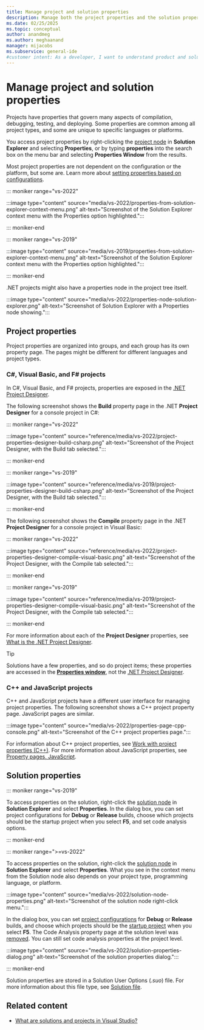 ```yaml
---
title: Manage project and solution properties
description: Manage both the project properties and the solution properties in Visual Studio for C#, Visual Basic, F#, C++, and JavaScript projects.
ms.date: 02/25/2025
ms.topic: conceptual
author: anandmeg
ms.author: meghaanand
manager: mijacobs
ms.subservice: general-ide
#customer intent: As a developer, I want to understand product and solution properties in Visual Studio to manage different kinds of projects.
---
```

# Manage project and solution properties

Projects have properties that govern many aspects of compilation, debugging, testing, and deploying. Some properties are common among all project types, and some are unique to specific languages or platforms.

You access project properties by right-clicking the [project node](use-solution-explorer.md#solution-explorer-ui) in **Solution Explorer** and selecting **Properties**, or by typing **properties** into the search box on the menu bar and selecting **Properties Window** from the results.

Most project properties are not dependent on the configuration or the platform, but some are. Learn more about [setting properties based on configurations](how-to-create-and-edit-configurations.md#set-properties-based-on-configurations).

::: moniker range="vs-2022"

:::image type="content" source="media/vs-2022/properties-from-solution-explorer-context-menu.png" alt-text="Screenshot of the Solution Explorer context menu with the Properties option highlighted.":::

::: moniker-end

::: moniker range="vs-2019"

:::image type="content" source="media/vs-2019/properties-from-solution-explorer-context-menu.png" alt-text="Screenshot of the Solution Explorer context menu with the Properties option highlighted.":::

::: moniker-end

.NET projects might also have a properties node in the project tree itself.

:::image type="content" source="media/vs-2022/properties-node-solution-explorer.png" alt-text="Screenshot of Solution Explorer with a Properties node showing.":::

## Project properties

Project properties are organized into groups, and each group has its own property page. The pages might be different for different languages and project types.

### C#, Visual Basic, and F# projects

In C#, Visual Basic, and F# projects, properties are exposed in the [.NET Project Designer](reference/project-properties-reference.md).

The following screenshot shows the **Build** property page in the .NET **Project Designer** for a console project in C#:

::: moniker range="vs-2022"

:::image type="content" source="reference/media/vs-2022/project-properties-designer-build-csharp.png" alt-text="Screenshot of the Project Designer, with the Build tab selected.":::

::: moniker-end

::: moniker range="vs-2019"

:::image type="content" source="reference/media/vs-2019/project-properties-designer-build-csharp.png" alt-text="Screenshot of the Project Designer, with the Build tab selected.":::

::: moniker-end

The following screenshot shows the **Compile** property page in the .NET **Project Designer** for a console project in Visual Basic:

::: moniker range="vs-2022"

:::image type="content" source="reference/media/vs-2022/project-properties-designer-compile-visual-basic.png" alt-text="Screenshot of the Project Designer, with the Compile tab selected.":::

::: moniker-end

::: moniker range="vs-2019"

:::image type="content" source="reference/media/vs-2019/project-properties-designer-compile-visual-basic.png" alt-text="Screenshot of the Project Designer, with the Compile tab selected.":::

::: moniker-end

For more information about each of the **Project Designer** properties, see [What is the .NET Project Designer](reference/project-properties-reference.md).

> [!TIP]
> Solutions have a few properties, and so do project items; these properties are accessed in the [**Properties window**](reference/properties-window.md), not the [.NET Project Designer](reference/project-properties-reference.md).

### C++ and JavaScript projects

C++ and JavaScript projects have a different user interface for managing project properties. The following screenshot shows a C++ project property page. JavaScript pages are similar.

:::image type="content" source="media/vs-2022/properties-page-cpp-console.png" alt-text="Screenshot of the C++ project properties page.":::

For information about C++ project properties, see [Work with project properties (C++)](/cpp/build/working-with-project-properties). For more information about JavaScript properties, see [Property pages, JavaScript](../ide/reference/property-pages-javascript.md).

## Solution properties

::: moniker range="vs-2019"

To access properties on the solution, right-click the [solution node](use-solution-explorer.md#solution-explorer-ui) in **Solution Explorer** and select **Properties**. In the dialog box, you can set project configurations for **Debug** or **Release** builds, choose which projects should be the startup project when you select **F5**, and set code analysis options.

::: moniker-end

::: moniker range=">=vs-2022"

To access properties on the solution, right-click the [solution node](use-solution-explorer.md#solution-explorer-ui) in **Solution Explorer** and select **Properties**. What you see in the context menu from the Solution node also depends on your project type, programming language, or platform.

:::image type="content" source="media/vs-2022/solution-node-properties.png" alt-text="Screenshot of the solution node right-click menu.":::

In the dialog box, you can set [project configurations](understanding-build-configurations.md#solution-configurations) for **Debug** or **Release** builds, and choose which projects should be the [startup project](how-to-set-multiple-startup-projects.md) when you select **F5**. The Code Analysis property page at the solution level was [removed](../code-quality/analyzers-faq.yml#code-analysis-solution-property-page). You can still set code analysis properties at the project level.

:::image type="content" source="media/vs-2022/solution-properties-dialog.png" alt-text="Screenshot of the solution properties dialog.":::

::: moniker-end

Solution properties are stored in a Solution User Options (*.suo*) file. For more information about this file type, see [Solution file](solutions-and-projects-in-visual-studio.md#solution-file).

## Related content

- [What are solutions and projects in Visual Studio?](../ide/solutions-and-projects-in-visual-studio.md)
